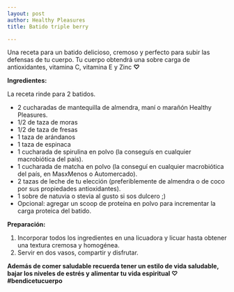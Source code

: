 ```yaml
---
layout: post
author: Healthy Pleasures
title: Batido triple berry

---
```

Una receta para un batido delicioso, cremoso y perfecto para subir las defensas de tu cuerpo. Tu cuerpo obtendrá una sobre carga de antioxidantes, vitamina C, vitamina E y Zinc **♡**  

**Ingredientes:**

La receta rinde para 2 batidos.

* 2 cucharadas de mantequilla de almendra, maní o marañón Healthy Pleasures.
* 1/2 de taza de moras
* 1/2 de taza de fresas
* 1 taza de arándanos 
* 1 taza de espinaca
* 1 cucharada de spirulina en polvo (la conseguís en cualquier macrobiótica del país).
* 1 cucharada de matcha en polvo (la conseguí en cualquier macrobiótica del país, en MasxMenos o Automercado).
* 2 tazas de leche de tu elección (preferiblemente de almendra o de coco por sus propiedades antioxidantes).
* 1 sobre de natuvia o stevia al gusto si sos dulcero ;)
* Opcional: agregar un scoop de proteína en polvo para incrementar la carga proteica del batido. 

**Preparación:**

1. Incorporar todos los ingredientes en una licuadora y licuar hasta obtener una textura cremosa y homogénea. 
2. Servir en dos vasos, compartir y disfrutar.

**Además de comer saludable recuerda tener un estilo de vida saludable, bajar los niveles de estrés y alimentar tu vida espiritual ♡ #bendicetucuerpo**